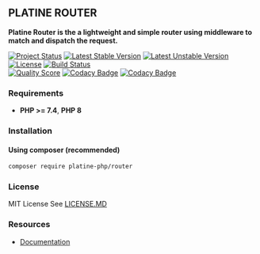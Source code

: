## PLATINE ROUTER
**Platine Router is the a lightweight and simple router using middleware to match and dispatch the request.**

[![Project Status](http://opensource.box.com/badges/active.svg)](http://opensource.box.com/badges)
[![Latest Stable Version](https://poser.pugx.org/platine-php/router/v)](https://packagist.org/packages/platine-php/router)
[![Latest Unstable Version](https://poser.pugx.org/platine-php/router/v/unstable)](https://packagist.org/packages/platine-php/router)
[![License](https://poser.pugx.org/platine-php/router/license)](https://packagist.org/packages/platine-php/router)
[![Build Status](https://img.shields.io/travis/com/platine-php/router?style=flat-square)](https://travis-ci.com/platine-php/router)  
[![Quality Score](https://img.shields.io/scrutinizer/g/platine-php/router.svg?style=flat-square)](https://scrutinizer-ci.com/g/platine-php/router)
[![Codacy Badge](https://app.codacy.com/project/badge/Grade/1ae48400b20c49cf94e716e355d042d0)](https://app.codacy.com/gh/platine-php/framework/dashboard?utm_source=gh&utm_medium=referral&utm_content=&utm_campaign=Badge_grade)
[![Codacy Badge](https://app.codacy.com/project/badge/Coverage/1ae48400b20c49cf94e716e355d042d0)](https://app.codacy.com/gh/platine-php/framework/dashboard?utm_source=gh&utm_medium=referral&utm_content=&utm_campaign=Badge_coverage)

### Requirements 
- **PHP >= 7.4**, **PHP 8** 

### Installation
#### Using composer (recommended)
```bash
composer require platine-php/router
```


### License
MIT License See [LICENSE.MD](LICENSE.MD)

### Resources
- [Documentation](https://docs.platine-php.com/packages/router) 

